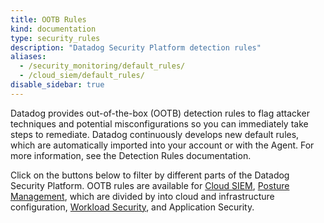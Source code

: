 ```yaml
---
title: OOTB Rules
kind: documentation
type: security_rules
description: "Datadog Security Platform detection rules"
aliases:
  - /security_monitoring/default_rules/
  - /cloud_siem/default_rules/
disable_sidebar: true
---
```


Datadog provides out-of-the-box (OOTB) detection rules to flag attacker techniques and potential misconfigurations so you can immediately take steps to remediate. Datadog continuously develops new default rules, which are automatically imported into your account or with the Agent. For more information, see the Detection Rules documentation.

Click on the buttons below to filter by different parts of the Datadog Security Platform. OOTB rules are available for [Cloud SIEM][1], [Posture Management][2], which are divided by into cloud and infrastructure configuration, [Workload Security][3], and Application Security.

[1]: /security_platform/cloud_siem/
[2]: /security_platform/cspm/
[3]: /security_platform/cloud_workload_security/
